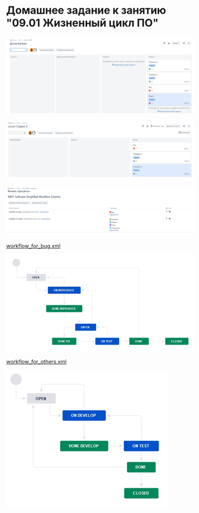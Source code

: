 # Домашнее задание к занятию "09.01 Жизненный цикл ПО"

![](assets/01.jpg)

![](assets/02.jpg)

![](assets/03.jpg)

[workflow_for_bug.xml](assets/workflow_for_bug.xml)

![](assets/workflow_for_bug.jpg)

[workflow_for_others.xml](assets/workflow_for_others.xml)

![](assets/workflow_for_others.jpg)